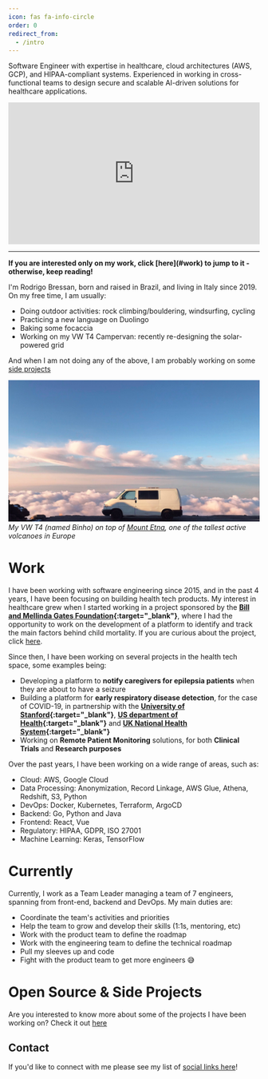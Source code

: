 ```yaml
---
icon: fas fa-info-circle
order: 0
redirect_from:
  - /intro
---
```



Software Engineer with expertise in healthcare, cloud architectures (AWS, GCP), and HIPAA-compliant systems.
Experienced in working in cross-functional teams to design secure and scalable AI-driven solutions for healthcare applications.

<div style="padding:56.25% 0 0 0;position:relative;"><iframe src="https://player.vimeo.com/video/1066358109?h=f488e5d80f&amp;badge=0&amp;autopause=0&amp;player_id=0&amp;app_id=58479" frameborder="0" allow="autoplay; fullscreen; picture-in-picture; clipboard-write; encrypted-media" style="position:absolute;top:0;left:0;width:100%;height:100%;" title="Intro Rodrigo Bressan"></iframe></div><script src="https://player.vimeo.com/api/player.js"></script>

<hr/>
<b>If you are interested only on my work, click [here](#work) to jump to it - otherwise, keep reading!</b>

I'm Rodrigo Bressan, born and raised in Brazil, and living in Italy since 2019. On my free time, I am usually:

- Doing outdoor activities: rock climbing/bouldering, windsurfing, cycling
- Practicing a new language on Duolingo
- Baking some focaccia
- Working on my VW T4 Campervan: recently re-designing the solar-powered grid

And when I am not doing any of the above, I am probably working on some [side projects](/projects)


<img src="/assets/img/about/binho.jpg"/>_My VW T4 (named Binho) on top of [Mount Etna](https://en.wikipedia.org/wiki/Mount_Etna), one of the tallest active volcanoes in Europe_



# Work

I have been working with software engineering since 2015, and in the past 4 years, I have been focusing on building health tech products. My interest in healthcare grew when I started working in a project sponsored by the <b>[Bill and Mellinda Gates Foundation](https://www.gatesfoundation.org/){:target="_blank"}</b>, where I had the opportunity to work on the development of a platform to identify and track the main factors behind child mortality. If you are curious about the project, click [here](/projects/#research--publications).

Since then, I have been working on several projects in the health tech space, some examples being:

- Developing a platform to <b>notify caregivers for epilepsia patients</b> when they are about to have a seizure
- Building a platform for <b>early respiratory disease detection</b>, for the case of COVID-19, in partnership with the <b>[University of Stanford](https://www.stanford.edu/){:target="_blank"}</b>, <b>[US department of Health](https://www.hhs.gov/){:target="_blank"}</b> and <b>[UK National Health System](https://www.nhs.uk/){:target="_blank"}</b>
- Working on <b>Remote Patient Monitoring</b> solutions, for both <b>Clinical Trials</b> and <b>Research purposes</b>

Over the past years, I have been working on a wide range of areas, such as:

- Cloud: AWS, Google Cloud
- Data Processing: Anonymization, Record Linkage, AWS Glue, Athena, Redshift, S3, Python
- DevOps: Docker, Kubernetes, Terraform, ArgoCD
- Backend: Go, Python and Java
- Frontend: React, Vue
- Regulatory: HIPAA, GDPR, ISO 27001
- Machine Learning: Keras, TensorFlow


# Currently

Currently, I work as a Team Leader managing a team of 7 engineers, spanning from front-end, backend and DevOps. My main duties are:

- Coordinate the team's activities and priorities
- Help the team to grow and develop their skills (1:1s, mentoring, etc)
- Work with the product team to define the roadmap
- Work with the engineering team to define the technical roadmap
- Pull my sleeves up and code
- Fight with the product team to get more engineers 😅


# Open Source & Side Projects

Are you interested to know more about some of the projects I have been working on? Check it out [here](/projects)

## Contact

If you'd like to connect with me please see my list of [social links here](/contact)!
